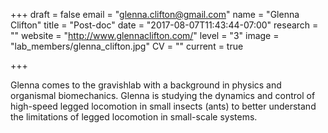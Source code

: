 +++
draft = false
email = "glenna.clifton@gmail.com"
name = "Glenna Clifton"
title = "Post-doc"
date = "2017-08-07T11:43:44-07:00"
research = ""
website = "http://www.glennaclifton.com/"
level = "3"
image = "lab_members/glenna_clifton.jpg"
CV = ""
current = true

+++

Glenna comes to the gravishlab with a background in physics and organismal biomechanics. Glenna is studying the dynamics and control of high-speed legged locomotion in small insects (ants) to better understand the limitations of legged locomotion in small-scale systems. 